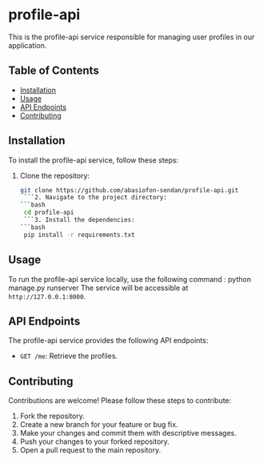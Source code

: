 # profile-api
This is the profile-api service responsible for managing user profiles in our application.
## Table of Contents
- [Installation](#installation)
- [Usage](#usage)
- [API Endpoints](#api-endpoints)
- [Contributing](#contributing)

## Installation
To install the profile-api service, follow these steps:
1. Clone the repository:
   ```bash
   git clone https://github.com/abasiofon-sendan/profile-api.git
    ```2. Navigate to the project directory:
   ```bash
    cd profile-api
    ```3. Install the dependencies:
   ```bash
    pip install -r requirements.txt

    ```
## Usage
To run the profile-api service locally, use the following command :
python manage.py runserver
The service will be accessible at `http://127.0.0.1:8000`.
## API Endpoints
The profile-api service provides the following API endpoints:
- `GET /me`: Retrieve the profiles.


## Contributing
Contributions are welcome! Please follow these steps to contribute:
1. Fork the repository.
2. Create a new branch for your feature or bug fix.
3. Make your changes and commit them with descriptive messages.
4. Push your changes to your forked repository.
5. Open a pull request to the main repository.



